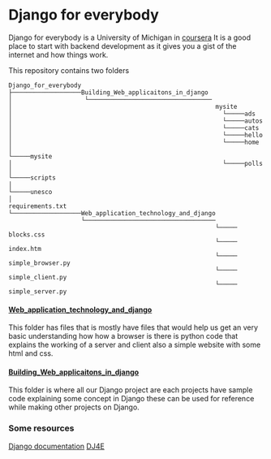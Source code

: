 # Django for everybody

Django for everybody is a University of Michigan in [coursera](https://www.coursera.org/specializations/django) It is a good place to start with backend development as it gives you a gist of the internet and how things work.

This repository contains two folders

```
Django_for_everybody
├───────────────────Building_Web_applicaitons_in_django
│                    └──────────────────────────────────
│                                                        mysite
│                                                          └─────ads
│                                                          └─────autos
│                                                          └─────cats
│                                                          └─────hello
│                                                          └─────home
│                                                          └─────mysite
│                                                          └─────polls
│                                                          └─────scripts
│                                                          └─────unesco  
│                                                        requirements.txt
└───────────────────Web_application_technology_and_django
                    └──────────────────────────────────── 
                                                         └───── blocks.css
                                                         └───── index.htm
                                                         └───── simple_browser.py
                                                         └───── simple_client.py
                                                         └───── simple_server.py                                           
```

#### [Web_application_technology_and_django](https://github.com/abhijitramesh/Django_for_everybody/tree/master/Web_application_technology_and_django)

This folder has files that is mostly have files that would help us get an very basic understanding how how a browser is there is python code that explains the working of a server and client also a simple website with some html and css.

#### [Building_Web_applicaitons_in_django](https://github.com/abhijitramesh/Django_for_everybody/tree/master/Building_Web_applicaitons_in_django)

This folder is where all our Django project are each projects have sample code explaining some concept in Django these can be used for reference while making other projects on Django.


### Some resources

[Django documentation](https://docs.djangoproject.com/en/3.1/)
[DJ4E](https://www.dj4e.com/)